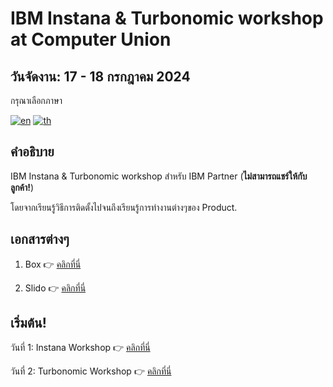# IBM Instana & Turbonomic workshop at Computer Union

## วันจัดงาน: 17 - 18 กรกฎาคม 2024

กรุณาเลือกภาษา

[![en](https://img.shields.io/badge/lang-en-green.svg)](./README.md)
[![th](https://img.shields.io/badge/lang-th-red.svg)](./README-th.md)

## คำอธิบาย

IBM Instana & Turbonomic workshop สำหรับ IBM Partner (**ไม่สามารถแชร์ให้กับลูกค้า!**)

โดยจากเรียนรู้วิธีการติดตั้งไปจนถึงเรียนรู้การทำงานต่างๆของ Product.

## เอกสารต่างๆ

1. Box 👉 [คลิกที่นี่](https://computerunion.box.com/s/0sdyo8nlxqp8i07wp3gnop3mkn0y80h2)

2. Slido 👉 [คลิกที่นี่](https://app.sli.do/event/bmYCsrLxxwYQTEfqz3ep5e)

## เริ่มต้น!

วันที่ 1: Instana Workshop 👉 [คลิกที่นี่](./day1/README.md)

วันที่ 2: Turbonomic Workshop 👉 [คลิกที่นี่](./day2/README.md)
